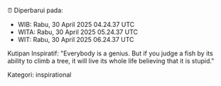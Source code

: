 ⏰ Diperbarui pada:
- WIB: Rabu, 30 April 2025 04.24.37 UTC
- WITA: Rabu, 30 April 2025 05.24.37 UTC
- WIT: Rabu, 30 April 2025 06.24.37 UTC

Kutipan Inspiratif:
"Everybody is a genius. But if you judge a fish by its ability to climb a tree, it will live its whole life believing that it is stupid."


Kategori: inspirational

